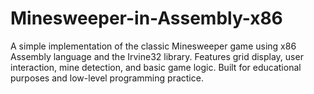 # Minesweeper-in-Assembly-x86
A simple implementation of the classic Minesweeper game using x86 Assembly language and the Irvine32 library. Features grid display, user interaction, mine detection, and basic game logic. Built for educational purposes and low-level programming practice.
